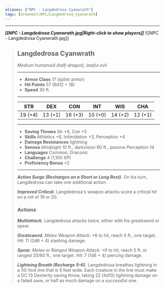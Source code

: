 ```yaml
---
aliases: ["NPC - Langdedrosa Cyanwrath"]
tags: [Greenest/NPC/Langdedrosa_Cyanwrath]
---
```


----
***[[NPC - Langdedrosa Cyanwrath.jpg|Right-click to show players]]***
![[NPC - Langdedrosa Cyanwrath.jpg]]
>## Langdedrosa Cyanwrath
>*Medium humanoid (half-dragon), lawful evil*
>___
>- **Armor Class** 17 (splint armor)
>- **Hit Points** 57 (6d12 + 18)
>- **Speed** 30 ft.
>___
>|STR|DEX|CON|INT|WIS|CHA|
>|:---:|:---:|:---:|:---:|:---:|:---:|
>|19 (+4)|13 (+1)|16 (+3)|10 (+0)|14 (+2)|12 (+1)|
>___
>- **Saving Throws** Str +6, Con +5
>- **Skills** Athletics +6, Intimidation +3, Perception +4
>- **Damage Resistances** lightning
>- **Senses** blindsight 10 ft., darkvision 60 ft., passive Perception 14
>- **Languages** Common, Draconic
>- **Challenge** 4 (1,100 XP)
>- **Proficiency Bonus** +2
>___
>***Action Surge (Recharges on a Short or Long Rest).*** On his turn, Langdedrosa can take one additional action.  
>
>***Improved Critical.*** Langdedrosa's weapon attacks score a critical hit on a roll of 19 or 20.  
>
>### Actions
>***Multiattack.*** Langdedrosa attacks twice, either with his greatsword or spear.  
>
>***Greatsword.*** *Melee Weapon Attack:* +6 to hit, reach 5 ft., one target. *Hit:* 11 (2d6 + 4) slashing damage.  
>
>***Spear.*** *Melee  or Ranged Weapon Attack:* +6 to hit, reach 5 ft. or ranged 20/60 ft., one target. *Hit:* 7 (1d6 + 4) piercing damage.  
>
>***Lightning Breath (Recharge 5–6).*** Langdedrosa breathes lightning in a 30-foot line that is 5 feet wide. Each creature in the line must make a DC 13 Dexterity saving throw, taking 22 (4d10) lightning damage on a failed save, or half as much damage on a successful one.